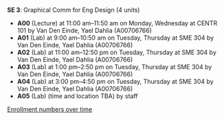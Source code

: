 **SE 3**: Graphical Comm for Eng Design (4 units)

- **A00** (Lecture) at 11:00 am–11:50 am on Monday, Wednesday at CENTR 101 by Van Den Einde, Yael Dahlia (A00706766)
- **A01** (Lab) at 9:00 am–10:50 am on Tuesday, Thursday at SME 304 by Van Den Einde, Yael Dahlia (A00706766)
- **A02** (Lab) at 11:00 am–12:50 pm on Tuesday, Thursday at SME 304 by Van Den Einde, Yael Dahlia (A00706766)
- **A03** (Lab) at 1:00 pm–2:50 pm on Tuesday, Thursday at SME 304 by Van Den Einde, Yael Dahlia (A00706766)
- **A04** (Lab) at 3:00 pm–4:50 pm on Tuesday, Thursday at SME 304 by Van Den Einde, Yael Dahlia (A00706766)
- **A05** (Lab) (time and location TBA) by staff

[Enrollment numbers over time](./SE3.tsv)

